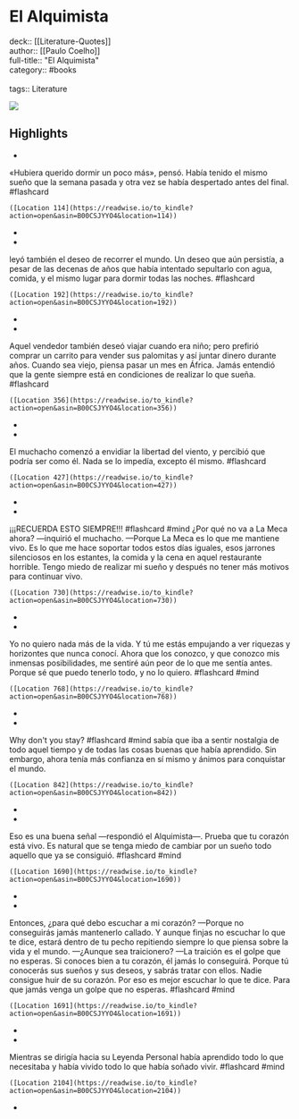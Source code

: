 # El Alquimista

deck:: [[Literature-Quotes]]\
author:: [[Paulo Coelho]]\
full-title:: "El Alquimista"\
category:: #books\
\
tags:: Literature  

![](https://images-na.ssl-images-amazon.com/images/I/512XgUw219L._SL200_.jpg)

## Highlights
- 

«Hubiera querido dormir un poco más», pensó. Había tenido el mismo sueño que la semana pasada y otra vez se había despertado antes del final. #flashcard 


    ([Location 114](https://readwise.io/to_kindle?action=open&asin=B00CSJYYO4&location=114))
-
- 

leyó también el deseo de recorrer el mundo. Un deseo que aún persistía, a pesar de las decenas de años que había intentado sepultarlo con agua, comida, y el mismo lugar para dormir todas las noches. #flashcard 


    ([Location 192](https://readwise.io/to_kindle?action=open&asin=B00CSJYYO4&location=192))
-
- 

Aquel vendedor también deseó viajar cuando era niño; pero prefirió comprar un carrito para vender sus palomitas y así juntar dinero durante años. Cuando sea viejo, piensa pasar un mes en África. Jamás entendió que la gente siempre está en condiciones de realizar lo que sueña. #flashcard 


    ([Location 356](https://readwise.io/to_kindle?action=open&asin=B00CSJYYO4&location=356))
-
- 

El muchacho comenzó a envidiar la libertad del viento, y percibió que podría ser como él. Nada se lo impedía, excepto él mismo. #flashcard 


    ([Location 427](https://readwise.io/to_kindle?action=open&asin=B00CSJYYO4&location=427))
-
- 
 ¡¡¡RECUERDA ESTO SIEMPRE!!! #flashcard  #mind 
    ¿Por qué no va a La Meca ahora? —inquirió el muchacho. —Porque La Meca es lo que me mantiene vivo. Es lo que me hace soportar todos estos días iguales, esos jarrones silenciosos en los estantes, la comida y la cena en aquel restaurante horrible. Tengo miedo de realizar mi sueño y después no tener más motivos para continuar vivo.

    ([Location 730](https://readwise.io/to_kindle?action=open&asin=B00CSJYYO4&location=730))
-
- 

Yo no quiero nada más de la vida. Y tú me estás empujando a ver riquezas y horizontes que nunca conocí. Ahora que los conozco, y que conozco mis inmensas posibilidades, me sentiré aún peor de lo que me sentía antes. Porque sé que puedo tenerlo todo, y no lo quiero. #flashcard  #mind 


    ([Location 768](https://readwise.io/to_kindle?action=open&asin=B00CSJYYO4&location=768))
-
- 
 Why don't you stay? #flashcard  #mind 
    sabía que iba a sentir nostalgia de todo aquel tiempo y de todas las cosas buenas que había aprendido. Sin embargo, ahora tenía más confianza en sí mismo y ánimos para conquistar el mundo.

    ([Location 842](https://readwise.io/to_kindle?action=open&asin=B00CSJYYO4&location=842))
-
- 

Eso es una buena señal —respondió el Alquimista—. Prueba que tu corazón está vivo. Es natural que se tenga miedo de cambiar por un sueño todo aquello que ya se consiguió. #flashcard  #mind 


    ([Location 1690](https://readwise.io/to_kindle?action=open&asin=B00CSJYYO4&location=1690))
-
- 

Entonces, ¿para qué debo escuchar a mi corazón? —Porque no conseguirás jamás mantenerlo callado. Y aunque finjas no escuchar lo que te dice, estará dentro de tu pecho repitiendo siempre lo que piensa sobre la vida y el mundo. —¿Aunque sea traicionero? —La traición es el golpe que no esperas. Si conoces bien a tu corazón, él jamás lo conseguirá. Porque tú conocerás sus sueños y sus deseos, y sabrás tratar con ellos. Nadie consigue huir de su corazón. Por eso es mejor escuchar lo que te dice. Para que jamás venga un golpe que no esperas. #flashcard  #mind 


    ([Location 1691](https://readwise.io/to_kindle?action=open&asin=B00CSJYYO4&location=1691))
-
- 

Mientras se dirigía hacia su Leyenda Personal había aprendido todo lo que necesitaba y había vivido todo lo que había soñado vivir. #flashcard  #mind 


    ([Location 2104](https://readwise.io/to_kindle?action=open&asin=B00CSJYYO4&location=2104))
-
